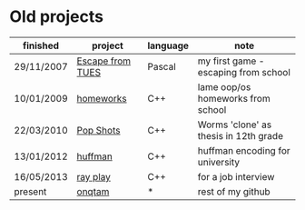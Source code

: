 Old projects
=======

|finished  |project                             |language|note                                 |
|----------|------------------------------------|--------|-------------------------------------|
|29/11/2007|[Escape from TUES](escape_from_tues)|Pascal  |my first game - escaping from school |
|10/01/2009|[homeworks](homeworks)              |C++     |lame oop/os homeworks from school    |
|22/03/2010|[Pop Shots](pop_shots)              |C++     |Worms 'clone' as thesis in 12th grade|
|13/01/2012|[huffman](huffman)                  |C++     |huffman encoding for university      |
|16/05/2013|[ray play](ray_play)                |C++     |for a job interview                  |
|present   |[onqtam](https://github.com/onqtam) |*       |rest of my github                    |
